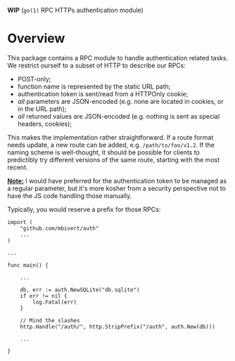 
**WIP** (``go(1)`` RPC HTTPs authentication module)

# Overview
This package contains a RPC module to handle authentication related
tasks. We restrict ourself to a subset of HTTP to describe our
RPCs:

  - POST-only;
  - function name is represented by the static URL path;
  - authentication token is sent/read from a HTTPOnly cookie;
  - *all* parameters are JSON-encoded (e.g. none are located
  in cookies, or in the URL path);
  - *all* returned values are JSON-encoded (e.g. nothing is sent
  as special headers, cookies);

This makes the implementation rather straightforward. If a route
format needs update, a new route can be added, e.g. ``/path/to/foo/v1.2``.
If the naming scheme is well-thought, it should be possible for clients
to predictibly try different versions of the same route, starting
with the most recent.

**<u>Note:</u>** I would have preferred for the authentication token
to be managed as a regular parameter, but it's more kosher from a security
perspective not to have the JS code handling those manually.

Typically, you would reserve a prefix for those RPCs:

    import (
    	"github.com/mbivert/auth"
    	...
    )

    ...

    func main() {

    	...

    	db, err := auth.NewSQLite("db.sqlite")
    	if err != nil {
    		log.Fatal(err)
    	}

    	// Mind the slashes
    	http.Handle("/auth/", http.StripPrefix("/auth", auth.New(db)))

    	...

    }
